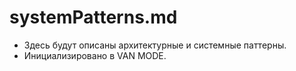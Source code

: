 # systemPatterns.md
 
- Здесь будут описаны архитектурные и системные паттерны.
- Инициализировано в VAN MODE. 